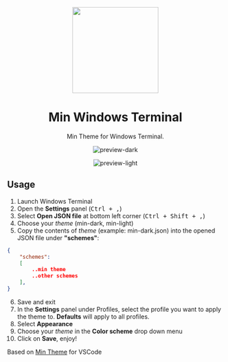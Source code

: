 <div align=center>
    <img src="https://raw.githubusercontent.com/mdxv/min-windows-terminal/main/icon.png" width="200" />

# Min Windows Terminal

Min Theme for Windows Terminal.

![preview-dark](https://i.imgur.com/OW40Rmq.png)

![preview-light](https://i.imgur.com/ipFVusf.png)
</div>

## Usage
1. Launch Windows Terminal
2. Open the **Settings** panel (<kbd>Ctrl + ,</kbd>)
3. Select **Open JSON file** at bottom left corner (<kbd>Ctrl + Shift + ,</kbd>)
4. Choose your _theme_ (min-dark, min-light)
5. Copy the contents of _theme_ (example: min-dark.json) into the opened JSON file under **"schemes"**:

```json
{
    "schemes":
    [
        ..min theme
        ..other schemes
    ],
}
```
6. Save and exit
7. In the **Settings** panel under Profiles, select the profile you want to apply the theme to. **Defaults** will apply to all profiles.
8. Select **Appearance**
9. Choose your _theme_ in the **Color scheme** drop down menu
10. Click on **Save**, enjoy!


Based on [Min Theme](https://github.com/miguelsolorio/min-theme) for VSCode
